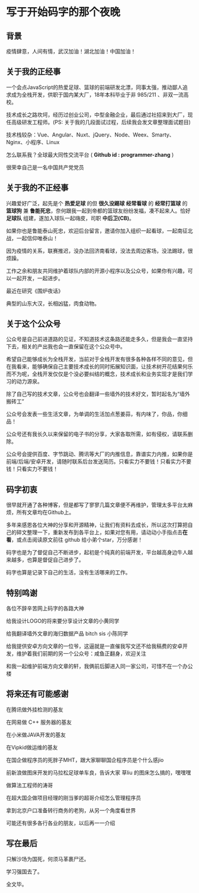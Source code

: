 # 写于开始码字的那个夜晚

## 背景
疫情肆意，人间有情，武汉加油！湖北加油！中国加油！

## 关于我的正经事
一个会点JavaScript的热爱足球、篮球的前端研发北漂，同事太强，推动鄙人追求成为全栈开发，供职于国内某大厂，18年本科毕业于非 985/211 、非双一流高校。

技术成长之路坎坷，经历过创业公司，中型金融企业，最后通过社招来到大厂，现任高级研发工程师。(PS: 关于我的几段面试过程，后续我会发文章整理面试题目)

技术栈较杂：Vue、Angular、Nuxt、jQuery、Node、Weex、Smarty、Nginx、小程序、Linux

怎么联系我？全球最大同性交流平台 ( **Github id : programmer-zhang** )

很荣幸自己是一名中国共产党党员

## 关于我的不正经事

兴趣爱好广泛，起先是个 **热爱足球** 的但 **很久没踢球** **经常看球** 的 **经常打篮球** 的 **篮球狗** 兼 **鲁能死忠**，奈何跟我一起到帝都的篮球友纷纷发福，凑不起来人。恰好 **足球队** 组建，遂加入球队一起嗨皮，司职 **中后卫(CB)**。 

如果你也是鲁能泰山死忠，欢迎后台留言，邀请你加入组织一起看球，一起南征北战，一起信仰唯泰山！

因为疫情的关系，联赛推迟，没办法回济南看球，没法去周边客场，没法踢球，很烦躁。

工作之余和朋友共同维护着球队内部的开源小程序以及公众号，如果你有兴趣，可以一起开发，一起进步。

最近在研究《围炉夜话》

典型的山东大汉，长相凶猛，肉食动物。

## 关于这个公众号
公众号是自己前进道路的见证，不知道技术这条路还能走多久，但是我会一直坚持下去，相关的产出我也会一直保留在这个公众号中。

希望自己能够成长为全栈开发，当前对于全栈开发有很多各种各样不同的意见，但在我看来，能够确保自己主要技术成长的同时拓展知识面，让技术树开花结果何乐而不为呢，全栈开发仅仅是个没必要纠结的概念，技术成长和业务实现才是我们学习的动力源泉。

除了自己写的技术文章，公众号也会翻译一些墙外的技术好文，暂时起名为“墙外搬砖工”

公众号会发表一些生活文章，为单调的生活加点葱姜蒜，有内味了，你品，你细品！

公众号还有我长久以来保留的电子书的分享，大家各取所需，如有侵权，请联系删除。

公众号会提供百度、字节跳动、腾讯等大厂的内推信息，靠谱实力内推，如果你是前端/后端/安卓开发，请随时联系后台发送简历。只看实力不要钱！只看实力不要钱！只看实力不要钱！

## 码字初衷
很早就开通了各种博客，但是都写了寥寥几篇文章便不再维护，管理太多平台太麻烦，所有文章均在Github上。

多年来感恩各位大神的分享和开源精神，让我们有资料去成长，所以这次打算把自己的碎文整理一下，重新发布到各平台上，如果对您有用，请动动小手指点击**在看**，或点击阅读原文前往 github 给小弟个star，万分感谢！

码字也是为了督促自己不断进步，起初是个纯真的前端开发，平台越高身边牛人越来越多，也算是督促自己进步了。

码字也算是记录下自己的生活，没有生活哪来的工作。

## 特别鸣谢
各位不辞辛苦网上码字的各路大神

给我设计LOGO的将来要分享设计文章的小黄同学

给我翻译墙外文章的海归数据产品 bitch sis 小陈同学

给我提供安卓方向文章的一位爷，这逼就是一直催我写文还不给我稿费的安卓开发，维护着我们前期的另一个公众号：咸鱼正翻身，欢迎关注

和我一起维护前端方向文章的轩，我俩前后脚进入同一家公司，可惜不在一个办公楼

## 将来还有可能感谢
在腾讯做外挂检测的基友

在网易做 C++ 服务器的基友

在小米做JAVA开发的基友

在Vipkid做运维的基友

在国企做程序员的死胖子MHT，跟大家聊聊国企程序员是个什么感jio

前新浪做图床开发的马拉松足球单车良，告诉大家 草liu 的图床怎么搞的，嘿嘿嘿

做算法工程师的涛哥

在超大国企做项目经理的刚当爹的超哥介绍怎么管理程序员

拿到北京户口准备转行商务的老狗，从另一个角度看世界

可能还有很多各行各业的朋友，以后再一一介绍

## 写在最后
只解沙场为国死，何须马革裹尸还。

学习强国去了。

全文毕。
